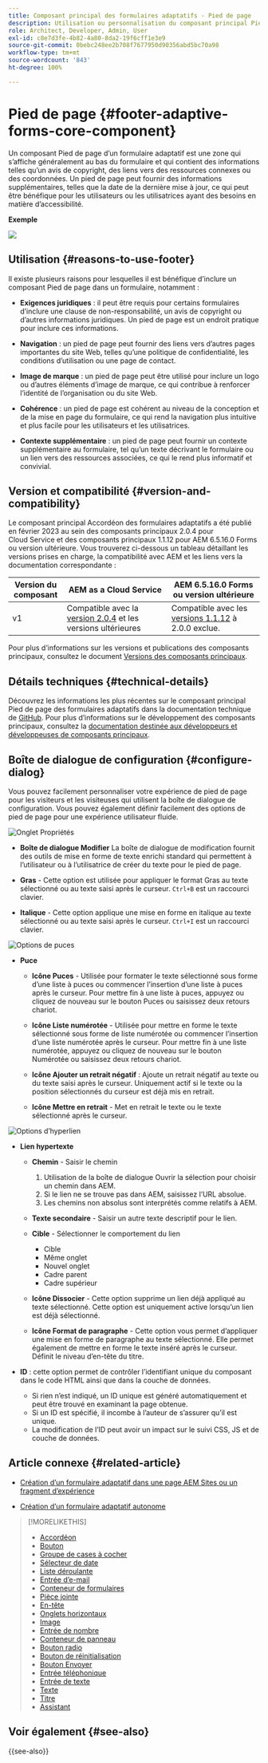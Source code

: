 ```yaml
---
title: Composant principal des formulaires adaptatifs - Pied de page
description: Utilisation ou personnalisation du composant principal Pied de page des formulaires adaptatifs.
role: Architect, Developer, Admin, User
exl-id: c8e7d3fe-4b82-4a80-8da2-19f6cff1e3e9
source-git-commit: 0bebc248ee2b708f7677950d90356abd5bc70a98
workflow-type: tm+mt
source-wordcount: '843'
ht-degree: 100%

---
```


# Pied de page {#footer-adaptive-forms-core-component}

Un composant Pied de page d’un formulaire adaptatif est une zone qui s’affiche généralement au bas du formulaire et qui contient des informations telles qu’un avis de copyright, des liens vers des ressources connexes ou des coordonnées. Un pied de page peut fournir des informations supplémentaires, telles que la date de la dernière mise à jour, ce qui peut être bénéfique pour les utilisateurs ou les utilisatrices ayant des besoins en matière d’accessibilité.

**Exemple**

![](/help/adaptive-forms/assets/footer.png)

## Utilisation {#reasons-to-use-footer}

Il existe plusieurs raisons pour lesquelles il est bénéfique d’inclure un composant Pied de page dans un formulaire, notamment :

* **Exigences juridiques** : il peut être requis pour certains formulaires d’inclure une clause de non-responsabilité, un avis de copyright ou d’autres informations juridiques. Un pied de page est un endroit pratique pour inclure ces informations.

* **Navigation** : un pied de page peut fournir des liens vers d’autres pages importantes du site Web, telles qu’une politique de confidentialité, les conditions d’utilisation ou une page de contact.

* **Image de marque** : un pied de page peut être utilisé pour inclure un logo ou d’autres éléments d’image de marque, ce qui contribue à renforcer l’identité de l’organisation ou du site Web.

* **Cohérence** : un pied de page est cohérent au niveau de la conception et de la mise en page du formulaire, ce qui rend la navigation plus intuitive et plus facile pour les utilisateurs et les utilisatrices.

* **Contexte supplémentaire** : un pied de page peut fournir un contexte supplémentaire au formulaire, tel qu’un texte décrivant le formulaire ou un lien vers des ressources associées, ce qui le rend plus informatif et convivial.

## Version et compatibilité {#version-and-compatibility}

Le composant principal Accordéon des formulaires adaptatifs a été publié en février 2023 au sein des composants principaux 2.0.4 pour Cloud Service et des composants principaux 1.1.12 pour AEM 6.5.16.0 Forms ou version ultérieure. Vous trouverez ci-dessous un tableau détaillant les versions prises en charge, la compatibilité avec AEM et les liens vers la documentation correspondante :

| Version du composant | AEM as a Cloud Service | AEM 6.5.16.0 Forms ou version ultérieure |
|---|---|---|
| v1 | Compatible avec la <br>[version 2.0.4](/help/adaptive-forms/version.md) et les versions ultérieures | Compatible avec les<br>[versions 1.1.12](/help/adaptive-forms/version.md) à 2.0.0 exclue. |

Pour plus d’informations sur les versions et publications des composants principaux, consultez le document [Versions des composants principaux](/help/adaptive-forms/version.md).

<!-- ## Sample Component Output {#sample-component-output}

To experience the Accordion Component as well as see examples of its configuration options as well as HTML and JSON output, visit the [Component Library](https://adobe.com/go/aem_cmp_library_accordion). -->

## Détails techniques {#technical-details}

Découvrez les informations les plus récentes sur le composant principal Pied de page des formulaires adaptatifs dans la documentation technique de [GitHub](https://github.com/adobe/aem-core-forms-components/tree/master/ui.af.apps/src/main/content/jcr_root/apps/core/fd/components/form/footer/v1/footer). Pour plus d’informations sur le développement des composants principaux, consultez la [documentation destinée aux développeurs et développeuses de composants principaux](/help/developing/overview.md).


## Boîte de dialogue de configuration {#configure-dialog}

Vous pouvez facilement personnaliser votre expérience de pied de page pour les visiteurs et les visiteuses qui utilisent la boîte de dialogue de configuration. Vous pouvez également définir facilement des options de pied de page pour une expérience utilisateur fluide.

![Onglet Propriétés](/help/adaptive-forms/assets/footer_propertiestab.png)

* **Boîte de dialogue Modifier**
La boîte de dialogue de modification fournit des outils de mise en forme de texte enrichi standard qui permettent à l’utilisateur ou à l’utilisatrice de créer du texte pour le pied de page.

* **Gras** - Cette option est utilisée pour appliquer le format Gras au texte sélectionné ou au texte saisi après le curseur. `Ctrl+B` est un raccourci clavier.

* **Italique** - Cette option applique une mise en forme en italique au texte sélectionné ou au texte saisi après le curseur. `Ctrl+I` est un raccourci clavier.

![Options de puces](/help/adaptive-forms/assets/footer_bullet.png)


* **Puce**

   * **Icône Puces** - Utilisée pour formater le texte sélectionné sous forme d’une liste à puces ou commencer l’insertion d’une liste à puces après le curseur. Pour mettre fin à une liste à puces, appuyez ou cliquez de nouveau sur le bouton Puces ou saisissez deux retours chariot.

   * **Icône Liste numérotée** - Utilisée pour mettre en forme le texte sélectionné sous forme de liste numérotée ou commencer l’insertion d’une liste numérotée après le curseur. Pour mettre fin à une liste numérotée, appuyez ou cliquez de nouveau sur le bouton Numérotée ou saisissez deux retours chariot.

   * **Icône Ajouter un retrait négatif** : Ajoute un retrait négatif au texte ou du texte saisi après le curseur. Uniquement actif si le texte ou la position sélectionnés du curseur est déjà mis en retrait.

   * **Icône Mettre en retrait** - Met en retrait le texte ou le texte sélectionné après le curseur.

![Options d’hyperlien](/help/adaptive-forms/assets/footer_link.png)

* **Lien hypertexte**

   * **Chemin** - Saisir le chemin
      1. Utilisation de la boîte de dialogue Ouvrir la sélection pour choisir un chemin dans AEM.
      1. Si le lien ne se trouve pas dans AEM, saisissez l’URL absolue.
      1. Les chemins non absolus sont interprétés comme relatifs à AEM.

   * **Texte secondaire** - Saisir un autre texte descriptif pour le lien.

   * **Cible** - Sélectionner le comportement du lien
      * Cible
      * Même onglet
      * Nouvel onglet
      * Cadre parent
      * Cadre supérieur

   * **Icône Dissocier** - Cette option supprime un lien déjà appliqué au texte sélectionné. Cette option est uniquement active lorsqu’un lien est déjà sélectionné.

   * **Icône Format de paragraphe** - Cette option vous permet d’appliquer une mise en forme de paragraphe au texte sélectionné. Elle permet également de mettre en forme le texte inséré après le curseur. Définit le niveau d’en-tête du titre.

* **ID** : cette option permet de contrôler l’identifiant unique du composant dans le code HTML ainsi que dans la couche de données.

   * Si rien n’est indiqué, un ID unique est généré automatiquement et peut être trouvé en examinant la page obtenue.
   * Si un ID est spécifié, il incombe à l’auteur de s’assurer qu’il est unique.
   * La modification de l’ID peut avoir un impact sur le suivi CSS, JS et de couche de données.

## Article connexe {#related-article}

* [Création d’un formulaire adaptatif dans une page AEM Sites ou un fragment d’expérience](https://experienceleague.adobe.com/docs/experience-manager-cloud-service/content/forms/adaptive-forms-authoring/create-or-add-an-adaptive-form-to-aem-sites-page.html?lang=fr)

* [Création d’un formulaire adaptatif autonome](https://experienceleague.adobe.com/docs/experience-manager-cloud-service/content/forms/adaptive-forms-authoring/authoring-adaptive-forms-core-components/create-an-adaptive-form-on-forms-cs/creating-adaptive-form-core-components.html?lang=fr)


>[!MORELIKETHIS]
>
>* [Accordéon](/help/adaptive-forms/components/accordion.md)
>* [Bouton](/help/adaptive-forms/components/button.md)
>* [Groupe de cases à cocher](/help/adaptive-forms/components/checkbox-group.md)
>* [Sélecteur de date](/help/adaptive-forms/components/date-picker.md)
>* [Liste déroulante](/help/adaptive-forms/components/drop-down.md)
>* [Entrée d’e-mail](/help/adaptive-forms/components/email-input.md)
>* [Conteneur de formulaires](/help/adaptive-forms/components/form-container.md)
>* [Pièce jointe](/help/adaptive-forms/components/file-attachment.md)
>* [En-tête](/help/adaptive-forms/components/header.md)
>* [Onglets horizontaux](/help/adaptive-forms/components/horizontal-tabs.md)
>* [Image](/help/adaptive-forms/components/image.md)
>* [Entrée de nombre](/help/adaptive-forms/components/number-input.md)
>* [Conteneur de panneau](/help/adaptive-forms/components/panel-container.md)
>* [Bouton radio](/help/adaptive-forms/components/radio-button.md)
>* [Bouton de réinitialisation](/help/adaptive-forms/components/reset-button.md)
>* [Bouton Envoyer](/help/adaptive-forms/components/submit-button.md)
>* [Entrée téléphonique](/help/adaptive-forms/components/telephone-input.md)
>* [Entrée de texte](/help/adaptive-forms/components/text-input.md)
>* [Texte](/help/adaptive-forms/components/text.md)
>* [Titre](/help/adaptive-forms/components/title.md)
>* [Assistant](/help/adaptive-forms/components/wizard.md)

## Voir également {#see-also}

{{see-also}}